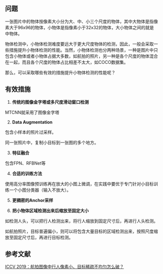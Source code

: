 ## 问题
一张图片中的物体按像素大小分为大、中、小三个尺度的物体，其中大物体是指像素大于96x96的物体，小物体是指像素小于32x32的物体，大小物体之间的就是中物体。

物体检测中，小物体检测难度要远大于更大尺度物体的检测，因此，一般会采取一些措施提升小物体检测的性能。当然，小物体检测也分两种场景，一种是图片中只包含小物体或者小物体占据大多数，如航拍的照片，另一种是各个尺度的物体混合在一起，而且各个尺度的物体占比相差不太大，如COCO数据集。

那么，可以采取哪些有效的措施提升小物体检测的性能呢？

## 有效措施

1. **传统的图像金字塔或多尺度滑动窗口检测**

MTCNN就采用了图像金字塔

2. **Data Augmentation**

包含小样本的照片过采样。

同一张照片中，复制小目标到一张图的多个地方。

3. **特征融合**

包含FPN、RFBNet等

4. **合适的训练方法**

使用高分率图像预训练再在放大的小图上微调，在实践中要优于专门针对小目标训练一个小图分类器（输入不放大）。

5. **更稠密的Anchor采样**

6. **把小物体区域检测出来后缩放至固定大小**

如检测人头，可以把行人检测出来，将行人缩放到固定尺寸后，再进行人头检测。

如航拍照片，目标普遍偏小，则可以将包含大量目标的区域检测出来，按照尺度缩放至固定尺寸后，再进行目标检测。

## 参考文献

[ICCV 2019：航拍图像中行人像素小、目标稀疏不均匀怎么破？](https://cloud.tencent.com/developer/article/1518963)